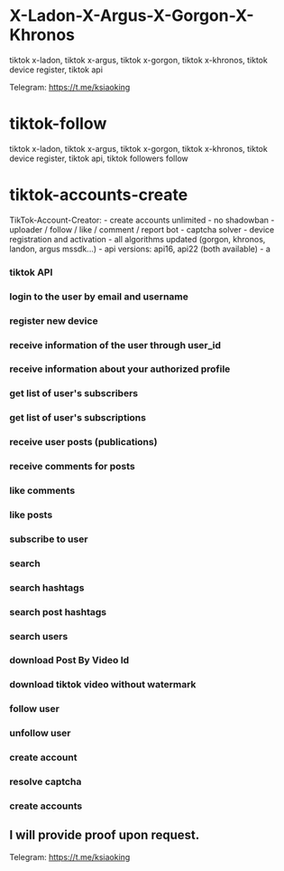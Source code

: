 # X-Ladon-X-Argus-X-Gorgon-X-Khronos
tiktok x-ladon, tiktok x-argus, tiktok x-gorgon, tiktok x-khronos, tiktok device register, tiktok api

Telegram: https://t.me/ksiaoking

# tiktok-follow

tiktok x-ladon, tiktok x-argus, tiktok x-gorgon, tiktok x-khronos, tiktok device register, tiktok api, tiktok followers follow 

# tiktok-accounts-create
TikTok-Account-Creator:  - create accounts unlimited  - no shadowban  - uploader / follow / like / comment / report bot  - captcha solver  - device registration and activation  - all algorithms updated (gorgon, khronos, landon, argus mssdk...)  - api versions: api16, api22 (both available)  - a

### tiktok API
### login to the user by email and username
### register new device
### receive information of the user through user_id
### receive information about your authorized profile
### get list of user's subscribers
### get list of user's subscriptions
### receive user posts (publications)
### receive comments for posts
### like comments
### like posts
### subscribe to user
### search
### search hashtags
### search post hashtags
### search users
### download Post By Video Id
### download tiktok video without watermark
### follow user
### unfollow user
### create account
### resolve captcha
### create accounts

## I will provide proof upon request.

Telegram: https://t.me/ksiaoking
